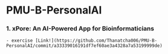 # PMU-B-PersonalAI
### 1. xPore: An AI-Powered App for Bioinformaticians
    - exercise [Link!](https://github.com/Thanatcha006/PMU-B-PersonalAI/commit/a33339016191df7ef60ae3a4328a7a53199999de)
